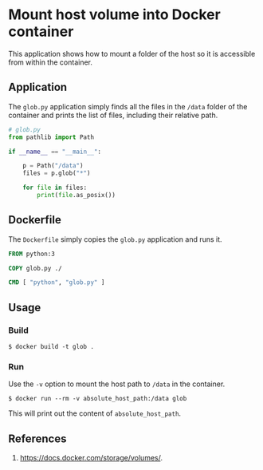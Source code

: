 # Mount host volume into Docker container

This application shows how to mount a folder of the host so it is accessible from within the container.

## Application

The `glob.py` application simply finds all the files in the `/data` folder of the container and prints the list of files, including their relative path.

```python
# glob.py
from pathlib import Path

if __name__ == "__main__":

    p = Path("/data")
    files = p.glob("*")

    for file in files:
        print(file.as_posix())
```

## Dockerfile

The `Dockerfile` simply copies the `glob.py` application and runs it.

```Dockerfile
FROM python:3

COPY glob.py ./

CMD [ "python", "glob.py" ]
```

## Usage

### Build

```
$ docker build -t glob .
```

### Run

Use the `-v` option to mount the host path to `/data` in the container.

```
$ docker run --rm -v absolute_host_path:/data glob
```

This will print out the content of `absolute_host_path`.

## References

1. https://docs.docker.com/storage/volumes/.